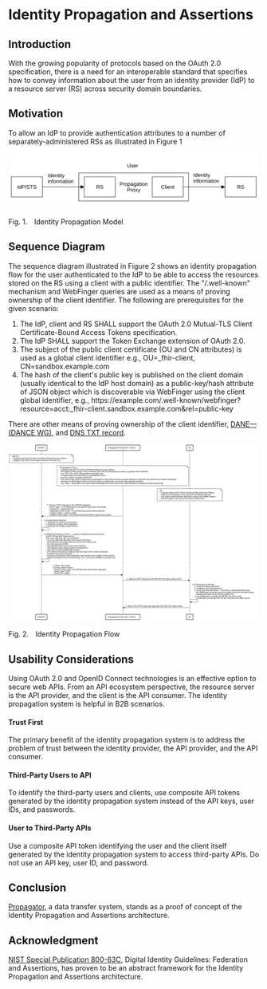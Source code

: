 <!-- @import "style.less" -->

# Identity Propagation and Assertions

## Introduction

With the growing popularity of protocols based on the OAuth 2.0 specification, there is a need for an interoperable standard that specifies how to convey information about the user from an identity provider (IdP) to a resource server (RS) across security domain boundaries.

## Motivation

To allow an IdP to provide authentication attributes to a number of separately-administered RSs as illustrated in Figure&nbsp;1

![Model](./images/identity_propagation_model.svg)

<p class="figure">
Fig.&nbsp;1.&emsp;Identity Propagation Model
</p>

## Sequence Diagram

The sequence diagram illustrated in Figure&nbsp;2 shows an identity propagation flow for the user authenticated to the IdP to be able to access the resources stored on the RS using a client with a public identifier. The "/.well-known" mechanism and WebFinger queries are used as a means of proving ownership of the client identifier. The following are prerequisites for the given scenario:

1. The IdP, client and RS SHALL support the OAuth 2.0 Mutual-TLS Client Certificate-Bound Access Tokens specification.
2. The IdP SHALL support the Token Exchange extension of OAuth 2.0.
3. The subject of the public client certificate (OU and CN attributes) is used as a global client identifier e.g., OU=_fhir-client, CN=sandbox.example.com
4. The hash of the client's public key is published on the client domain (usually identical to the IdP host domain) as a public-key/hash attribute of JSON object which is discoverable via WebFinger using the client global identifier, e.g., https<nolink>://example.com/.well-known/webfinger?resource=acct:_fhir-client.sandbox.example.com&rel=public-key

There are other means of proving ownership of the client identifier, [DANE—(DANCE WG)](https://github.com/umalabs/identity-propagation-and-assertions/blob/main/images/identity_propagation_flow_dane.svg), and [DNS TXT record](https://github.com/umalabs/identity-propagation-and-assertions/blob/main/images/identity_propagation_flow_dns_txt.svg).

<div class="diagram">
    <img src=./images/identity_propagation_flow_webfinger.svg alt="Sequence Diagram">
</div>

<p class="figure">
Fig.&nbsp;2.&emsp;Identity Propagation Flow
</p>

## Usability Considerations

Using OAuth 2.0 and OpenID Connect technologies is an effective option to secure web APIs. From an API ecosystem perspective, the resource server is the API provider, and the client is the API consumer. The identity propagation system is helpful in B2B scenarios.

#### Trust First

The primary benefit of the identity propagation system is to address the problem of trust between the identity provider, the API provider, and the API consumer.

#### Third-Party Users to API

To identify the third-party users and clients, use composite API tokens generated by the identity propagation system instead of the API keys, user IDs, and passwords.

#### User to Third-Party APIs

Use a composite API token identifying the user and the client itself generated by the identity propagation system to access third-party APIs. Do not use an API key, user ID, and password.

## Conclusion

[Propagator](https://github.com/umalabs/propagator), a data transfer system, stands as a proof of concept of the Identity Propagation and Assertions architecture.

## Acknowledgment

[NIST Special Publication 800-63C](https://pages.nist.gov/800-63-3/sp800-63c.html), Digital Identity Guidelines: Federation and Assertions, has proven to be an abstract framework for the Identity Propagation and Assertions architecture.